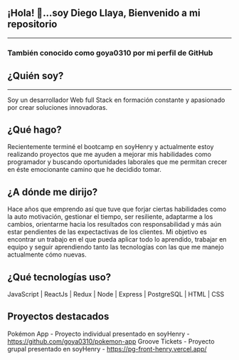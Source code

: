 ## ¡Hola! 👋...soy Diego Llaya, Bienvenido a mi repositorio
-----------------------------------------------------------
### También conocido como goya0310 por mi perfil de GitHub

## ¿Quién soy?
-----------------------------------------------------------

Soy un desarrollador Web full Stack en formación constante y apasionado por crear soluciones innovadoras.

## ¿Qué hago?

Recientemente terminé el bootcamp en soyHenry y actualmente estoy realizando proyectos que me ayuden a mejorar mis habilidades como programador y buscando oportunidades laborales que me permitan crecer en éste emocionante camino que he decidido tomar.

## ¿A dónde me dirijo?

Hace años que emprendo así que tuve que forjar ciertas habilidades como la auto motivación, gestionar el tiempo, ser resiliente, adaptarme a los cambios, orientarme hacia los resultados con responsabilidad y más aún estar pendientes de las expectactivas de los clientes. Mi objetivo es encontrar un trabajo en el que pueda aplicar todo lo aprendido, trabajar en equipo y seguir aprendiendo tanto las tecnologías con las que me manejo actualmente cómo nuevas.

## ¿Qué tecnologías uso?

JavaScript | ReactJs | Redux | Node | Express | PostgreSQL | HTML | CSS

## Proyectos destacados
Pokémon App - Proyecto individual presentado en soyHenry - https://github.com/goya0310/pokemon-app
Groove Tickets - Proyecto grupal presentado en soyHenry - https://pg-front-henry.vercel.app/

<!--
**goya0310/goya0310** is a ✨ _special_ ✨ repository because its `README.md` (this file) appears on your GitHub profile.

Here are some ideas to get you started:

- 🔭 I’m currently working on ...
- 🌱 I’m currently learning ...
- 👯 I’m looking to collaborate on ...
- 🤔 I’m looking for help with ...
- 💬 Ask me about ...
- 📫 How to reach me: ...
- 😄 Pronouns: ...
- ⚡ Fun fact: ...
-->
